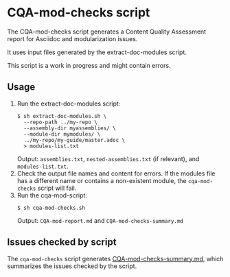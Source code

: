 # CQA-mod-checks script

The CQA-mod-checks script generates a Content Quality Assessment report for Asciidoc and modularization issues.

It uses input files generated by the extract-doc-modules script.

This script is a work in progress and might contain errors.

## Usage

1. Run the extract-doc-modules script:
    ````
    $ sh extract-doc-modules.sh \
      --repo-path ../my-repo \
      --assembly-dir myassemblies/ \
      --module-dir mymodules/ \
      ../my-repo/my-guide/master.adoc \
      > modules-list.txt
    ````
    Output: `assemblies.txt`, `nested-assemblies.txt` (if relevant), and `modules-list.txt`.
2. Check the output file names and content for errors. If the modules file has a different name or contains a non-existent module, the `cqa-mod-checks` script will fail.
3. Run the cqa-mod-script:
    ````
    $ sh cqa-mod-checks.sh
    ````
    Output: `CQA-mod-report.md` and `CQA-mod-checks-summary.md`

## Issues checked by script

The `cqa-mod-checks` script generates [CQA-mod-checks-summary.md](CQA-mod-checks-summary.md), which summarizes the issues checked by the script.
